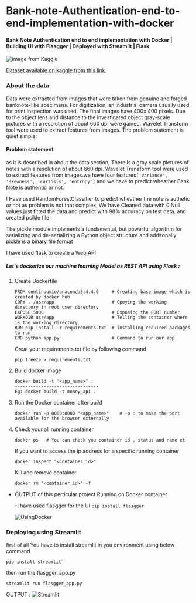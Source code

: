 # Bank-note-Authentication-end-to-end-implementation-with-docker

#### Bank Note Authentication end to end implementation with Docker | Building UI with Flasgger | Deployed with Streamlit | Flask

![image from Kaggle](https://www.google.com/imgres?imgurl=http%3A%2F%2Fwww.dream-wallpaper.com%2Ffree-wallpaper%2Fphotography-wallpaper%2Fmoney-currency-1-wallpaper%2F1600x1200%2Ffree-wallpaper-13.jpg&imgrefurl=http%3A%2F%2Fwww.dream-wallpaper.com%2Fphotography-wallpaper%2Fmoney-currency-1-wallpaper%2F1600x1200%2Ffree-wallpaper-13.html&tbnid=Kx02ubxjQajhbM&vet=12ahUKEwi5ubbSoe7vAhXZSysKHaH6AGAQMyhDegQIARBy..i&docid=SzJ-PMsbexiEDM&w=1600&h=1200&itg=1&q=currency%20wallpaper&ved=2ahUKEwi5ubbSoe7vAhXZSysKHaH6AGAQMyhDegQIARBy)

[Dataset available on kaggle from this link.](https://www.kaggle.com/ritesaluja/bank-note-authentication-uci-data)

### About the data
Data were extracted from images that were taken from genuine and forged banknote-like specimens. For digitization, an industrial camera usually used for print inspection was used. The final images have 400x 400 pixels. Due to the object lens and distance to the investigated object gray-scale pictures with a resolution of about 660 dpi were gained. Wavelet Transform tool were used to extract features from images.
The problem statement is quiet simple:
#### Problem statement

as it is described in about the data section, There is a gray scale pictures of notes with a resolution of about 660 dpi.
Wavelet Transform tool were used to extract features from images.we have four features`['Variance', 'skewness', 'curtosis', 'entropy']` and we have to predict wheather Bank Note is authentic or not.

I Have used RandomForestClassifier to predict wheather the note is authetic or not as problem is not that complex, We have Cleaned data with 0 Null values.just fitted the data and predict  with 98% accuracy on test data.
and created pcikle file .

The pickle module implements a fundamental, but powerful algorithm for serializing and de-serializing a Python object structure.and additonally pickle is a binary file format

I have used flask to create a Web API

##### Let's dockerize our machine learning Model as REST API using Flask :
1. Create Dockerfile 
    ```
    FROM continuumio/anaconda3:4.4.0     # Creating base image which is created by docker hub
    COPY . /usr/app                      # Cpoying the working directory in root user directory
    EXPOSE 5000                          # Exposing the PORT number
    WORKDIR usr/app                      # Telling the container where is the working directory
    RUN pip install -r requirements.txt  # installing required packages to run 
    CMD python app.py                    # Command to run our app
    ```
    Creat your requirements.txt file by following command
    ```
    pip freeze > requirements.txt
    ```
2. Build docker image
    ```
    docker build -t "<app_name>" . 
    --------------------------------
    Eg: docker build -t money_api .
    ```
3. Run the Docker container after build
    ```
    docker run -p 8000:8000 "<app_name>"    # -p : to make the port available for the browser externally
    ```
4. Check your all running container
    ```
    docker ps   # You can check you container id , status and name et
    ```
    
    If you want to access the ip address for a specific running container
    ```
    docker inspect "<Container_id>"
    ```

    Kill and remove container
    ```
    docker rm "<container_id>" -f
    ```
- OUTPUT of this perticular project Running on Docker container 

    -I have used flasgger for the UI `pip install flasgger`

    ![UsingDocker](docker_NoteAuth.png)
    
    
### Deploying using Streamlit 

first of all You have to install streamlit in you environment using below command
```
pip install streamlit`
```
then run the flasgger_app.py 
```
streamlit run flasgger_app.py
```
OUTPUT :
![Streamlit](streamlit_bankNoteAuth.png)

